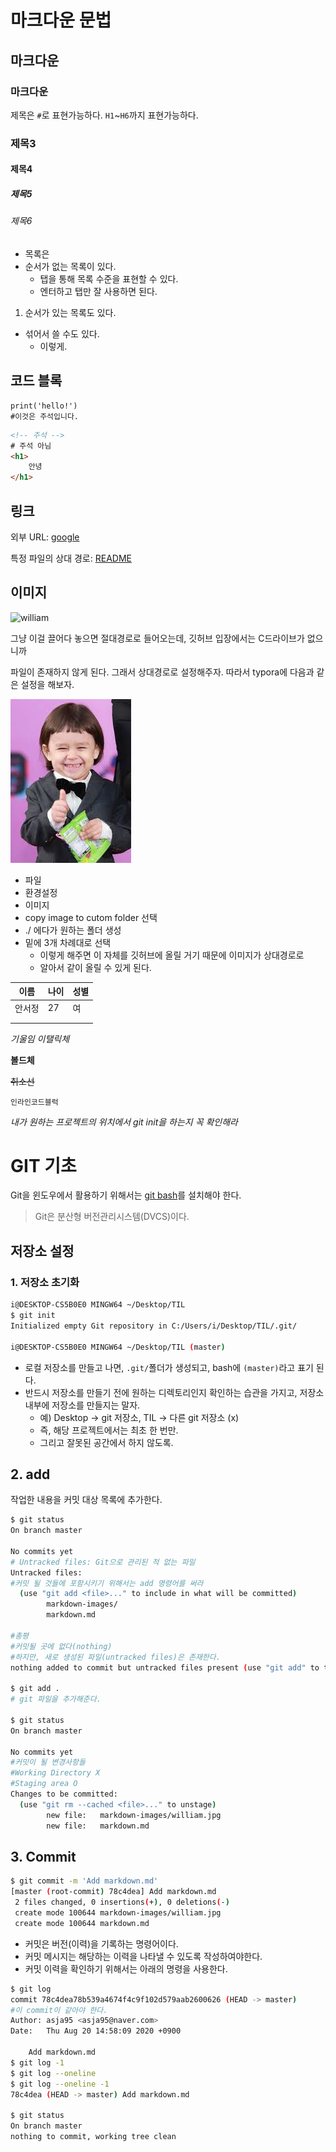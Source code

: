 # 마크다운 문법

## 마크다운

### 마크다운

제목은 `#`로 표현가능하다. `H1`~`H6`까지 표현가능하다.

### 제목3

#### 제목4

##### 제목5

###### 제목6

* 목록은 
* 순서가 없는 목록이 있다.
  * 탭을 통해 목록 수준을 표현할 수 있다.
  * 엔터하고 탭만 잘 사용하면 된다.

1. 순서가 있는 목록도 있다.

* 섞어서 쓸 수도 있다.
  * 이렇게.



## 코드 블록

```
print('hello!')
#이것은 주석입니다.
```

```html
<!-- 주석 -->
# 주석 아님
<h1>
    안녕
</h1>
```

## 링크

외부 URL: [google](http://google.com)

특정 파일의 상대 경로: [README](./README.md)



## 이미지

![william](C:\Users\i\Desktop\william.jpg)

그냥 이걸 끌어다 놓으면 절대경로로 들어오는데, 깃허브 입장에서는 C드라이브가 없으니까

파일이 존재하지 않게 된다. 그래서 상대경로로 설정해주자. 따라서 typora에 다음과 같은 설정을 해보자.

![william](markdown-images/william.jpg)

* 파일 
* 환경설정
* 이미지
* copy image to cutom folder 선택
* ./ 에다가 원하는 폴더 생성
* 밑에 3개 차례대로 선택
  * 이렇게 해주면 이 자체를 깃허브에 올릴 거기 때문에 이미지가 상대경로로
  * 알아서 같이 올릴 수 있게 된다.

| 이름   | 나이 | 성별 |
| ------ | ---- | ---- |
| 안서정 | 27   | 여   |
|        |      |      |
|        |      |      |



*기울임 이탤릭체*

**볼드체**

~~취소선~~

`인라인코드블럭`





*내가 원하는 프로젝트의 위치에서 git init을 하는지 꼭 확인해라*





# GIT 기초

Git을 윈도우에서 활용하기 위해서는 [git bash](https://gitforwindows.org/)를 설치해야 한다.

> Git은 분산형 버전관리시스템(DVCS)이다.



## 저장소 설정

### 1. 저장소 초기화

```bash
i@DESKTOP-CS5B0E0 MINGW64 ~/Desktop/TIL
$ git init
Initialized empty Git repository in C:/Users/i/Desktop/TIL/.git/

i@DESKTOP-CS5B0E0 MINGW64 ~/Desktop/TIL (master)
```

* 로컬 저장소를 만들고 나면, `.git/`폴더가 생성되고, bash에 `(master)`라고 표기 된다.
* 반드시 저장소를 만들기 전에 원하는 디렉토리인지 확인하는 습관을 가지고, 저장소 내부에 저장소를 만들지는 말자.
  * 예) Desktop ->  git 저장소, TIL -> 다른 git 저장소 (x)
  * 즉, 해당 프로젝트에서는 최초 한 번만. 
  * 그리고 잘못된 공간에서 하지 않도록.



## 2. add

작업한 내용을 커밋 대상 목록에 추가한다.

```bash
$ git status
On branch master

No commits yet
# Untracked files: Git으로 관리된 적 없는 파일
Untracked files:
#커밋 될 것들에 포함시키기 위해서는 add 명령어를 써라
  (use "git add <file>..." to include in what will be committed)
        markdown-images/
        markdown.md

#총평
#커밋될 곳에 없다(nothing)
#하지만, 새로 생성된 파일(untracked files)은 존재한다.
nothing added to commit but untracked files present (use "git add" to track)

$ git add .
# git 파일을 추가해준다.

$ git status
On branch master

No commits yet
#커밋이 될 변경사항들
#Working Directory X
#Staging area O
Changes to be committed:
  (use "git rm --cached <file>..." to unstage)
        new file:   markdown-images/william.jpg
        new file:   markdown.md
```

## 3. Commit

```bash
$ git commit -m 'Add markdown.md'
[master (root-commit) 78c4dea] Add markdown.md
 2 files changed, 0 insertions(+), 0 deletions(-)
 create mode 100644 markdown-images/william.jpg
 create mode 100644 markdown.md
```

* 커밋은 버전(이력)을 기록하는 명령어이다.
* 커밋 메시지는 해당하는 이력을 나타낼 수 있도록 작성하여야한다.
* 커밋 이력을 확인하기 위해서는 아래의 명령을 사용한다.

```bash
$ git log
commit 78c4dea78b539a4674f4c9f102d579aab2600626 (HEAD -> master)
#이 commit이 같아야 한다.
Author: asja95 <asja95@naver.com>
Date:   Thu Aug 20 14:58:09 2020 +0900

    Add markdown.md
$ git log -1    
$ git log --oneline
$ git log --oneline -1
78c4dea (HEAD -> master) Add markdown.md

$ git status
On branch master
nothing to commit, working tree clean
```



